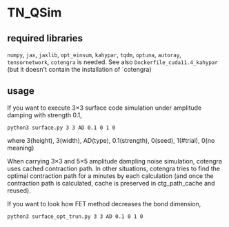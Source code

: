 # TN_QSim

## required libraries
`numpy`, `jax`, `jaxlib`, `opt_einsum`, `kahypar`, `tqdm`, `optuna`, `autoray`, `tensornetwork`, `cotengra` is needed.
See also `Dockerfile_cuda11.4_kahypar` (but it doesn't contain the installation of `cotengra)

## usage
If you want to execute 3×3 surface code simulation under amplitude damping with strength 0.1,
```
python3 surface.py 3 3 AD 0.1 0 1 0
```
where 3(height), 3(width), AD(type), 0.1(strength), 0(seed), 1(#trial), 0(no meaning)

When carrying 3×3 and 5×5 amplitude dampling noise simulation, cotengra uses cached contraction path.
In other situations, cotengra tries to find the optimal contraction path for a minutes by each calculation
(and once the contraction path is calculated, cache is preserved in ctg_path_cache and reused).

If you want to look how FET method decreases the bond dimension,
```
python3 surface_opt_trun.py 3 3 AD 0.1 0 1 0
```